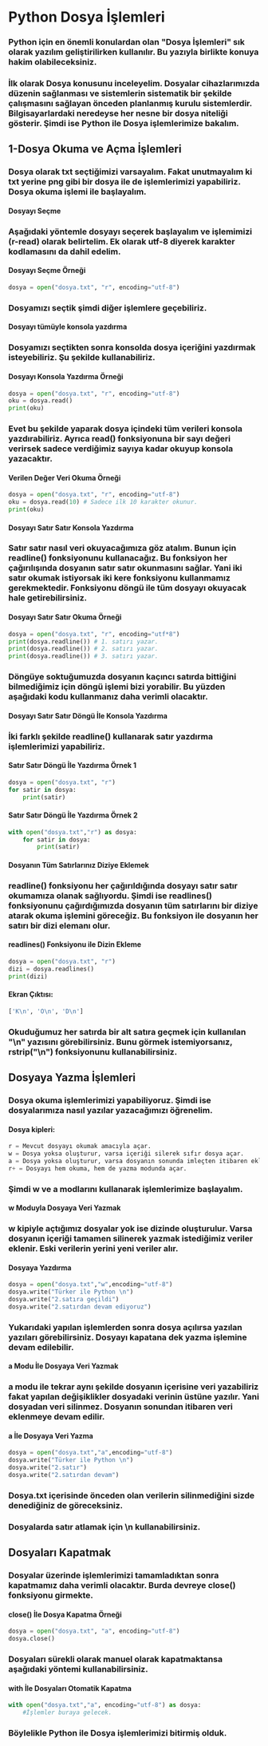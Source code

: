 # Python Dosya İşlemleri

### Python için en önemli konulardan olan **"Dosya İşlemleri"** sık olarak yazılım geliştirilirken kullanılır. Bu yazıyla birlikte konuya hakim olabileceksiniz.

### İlk olarak **Dosya** konusunu inceleyelim. **Dosyalar** cihazlarımızda düzenin sağlanması ve sistemlerin sistematik bir şekilde çalışmasını sağlayan önceden planlanmış kurulu sistemlerdir. Bilgisayarlardaki neredeyse her nesne bir dosya niteliği gösterir. Şimdi ise Python ile **Dosya** işlemlerimize bakalım.

## 1-Dosya Okuma ve Açma İşlemleri

### Dosya olarak **txt** seçtiğimizi varsayalım. Fakat unutmayalım ki **txt** yerine **png** gibi bir dosya ile de işlemlerimizi yapabiliriz. Dosya okuma işlemi ile başlayalım.

#### Dosyayı Seçme

### Aşağıdaki yöntemle dosyayı seçerek başlayalım ve işlemimizi (r-read) olarak belirtelim. Ek olarak **utf-8** diyerek karakter kodlamasını da dahil edelim.

#### Dosyayı Seçme Örneği

```python
dosya = open("dosya.txt", "r", encoding="utf-8")
```



### Dosyamızı seçtik şimdi diğer işlemlere geçebiliriz.

#### Dosyayı tümüyle konsola yazdırma 

### Dosyamızı seçtikten sonra konsolda dosya içeriğini yazdırmak isteyebiliriz. Şu şekilde kullanabiliriz.

#### Dosyayı Konsola Yazdırma Örneği

```python
dosya = open("dosya.txt", "r", encoding="utf-8")
oku = dosya.read()
print(oku)
```

### Evet bu şekilde yaparak dosya içindeki tüm verileri konsola yazdırabiliriz. Ayrıca **read()** fonksiyonuna bir sayı değeri verirsek sadece verdiğimiz sayıya kadar okuyup konsola yazacaktır.

#### Verilen Değer Veri Okuma Örneği

```python
dosya = open("dosya.txt", "r", encoding="utf-8")
oku = dosya.read(10) # Sadece ilk 10 karakter okunur.
print(oku)
```

#### Dosyayı Satır Satır Konsola Yazdırma

### Satır satır nasıl veri okuyacağımıza göz atalım. Bunun için **readline()** fonksiyonunu kullanacağız. Bu fonksiyon her çağırılışında dosyanın satır satır okunmasını sağlar. Yani iki satır okumak istiyorsak iki kere fonksiyonu kullanmamız gerekmektedir. Fonksiyonu döngü ile tüm dosyayı okuyacak hale getirebilirsiniz. 

#### Dosyayı Satır Satır Okuma Örneği

```python
dosya = open("dosya.txt", "r", encoding="utf*8")
print(dosya.readline()) # 1. satırı yazar.
print(dosya.readline()) # 2. satırı yazar.
print(dosya.readline()) # 3. satırı yazar.
```

### Döngüye soktuğumuzda dosyanın kaçıncı satırda bittiğini bilmediğimiz için döngü işlemi bizi yorabilir. Bu yüzden aşağıdaki kodu kullanmanız daha verimli olacaktır.

#### Dosyayı Satır Satır Döngü İle Konsola Yazdırma 

### İki farklı şekilde **readline()** kullanarak satır yazdırma işlemlerimizi yapabiliriz.

#### Satır Satır Döngü İle Yazdırma Örnek 1

```python
dosya = open("dosya.txt", "r")
for satir in dosya:
	print(satir)
```

#### Satır Satır Döngü İle Yazdırma Örnek 2

```python
with open("dosya.txt","r") as dosya:
	for satir in dosya:
		print(satir)
```

#### Dosyanın Tüm Satırlarınız Diziye Eklemek

### **readline()** fonksiyonu her çağırıldığında dosyayı satır satır okumamıza olanak sağlıyordu. Şimdi ise **readlines()** fonksiyonunu çağırdığımızda dosyanın tüm satırlarını bir diziye atarak okuma işlemini göreceğiz. Bu fonksiyon ile dosyanın her satırı bir dizi elemanı olur.

#### **readlines()** Fonksiyonu ile Dizin Ekleme

```python
dosya = open("dosya.txt", "r")
dizi = dosya.readlines()
print(dizi)
```

#### Ekran Çıktısı:

```python
['K\n', 'O\n', 'D\n']
```

### Okuduğumuz her satırda bir alt satıra geçmek için kullanılan "\n" yazısını görebilirsiniz. Bunu görmek istemiyorsanız, **rstrip("\n")** fonksiyonunu kullanabilirsiniz.

## Dosyaya Yazma İşlemleri

### Dosya okuma işlemlerimizi yapabiliyoruz. Şimdi ise dosyalarımıza nasıl yazılar yazacağımızı öğrenelim.

#### Dosya kipleri:

```python
r = Mevcut dosyayı okumak amacıyla açar.
w = Dosya yoksa oluşturur, varsa içeriği silerek sıfır dosya açar.
a = Dosya yoksa oluşturur, varsa dosyanın sonunda imleçten itibaren ekleme yapar.
r+ = Dosyayı hem okuma, hem de yazma modunda açar.
```

### Şimdi **w** ve **a** modlarını kullanarak işlemlerimize başlayalım.

#### **w** Moduyla Dosyaya Veri Yazmak

### **w** kipiyle açtığımız dosyalar yok ise dizinde oluşturulur. Varsa dosyanın içeriği tamamen silinerek yazmak istediğimiz veriler eklenir. Eski verilerin yerini yeni veriler alır.

#### Dosyaya Yazdırma

```python
dosya = open("dosya.txt","w",encoding="utf-8")
dosya.write("Türker ile Python \n")
dosya.write("2.satıra geçildi")
dosya.write("2.satırdan devam ediyoruz")
```


### Yukarıdaki yapılan işlemlerden sonra dosya açılırsa yazılan yazıları görebilirsiniz. Dosyayı kapatana dek yazma işlemine devam edilebilir.

#### **a** Modu İle Dosyaya Veri Yazmak

### **a** modu ile tekrar aynı şekilde dosyanın içerisine veri yazabiliriz fakat yapılan değişiklikler dosyadaki verinin üstüne yazılır. Yani dosyadan veri silinmez. Dosyanın sonundan itibaren veri eklenmeye devam edilir.

#### **a** İle Dosyaya Veri Yazma

```python
dosya = open("dosya.txt","a",encoding="utf-8")
dosya.write("Türker ile Python \n")
dosya.write("2.satır")
dosya.write("2.satırdan devam")
```

### **Dosya.txt** içerisinde önceden olan verilerin silinmediğini sizde denediğiniz de göreceksiniz.

### Dosyalarda satır atlamak için **\\n** kullanabilirsiniz.

## Dosyaları Kapatmak 

### Dosyalar üzerinde işlemlerimizi tamamladıktan sonra kapatmamız daha verimli olacaktır. Burda devreye **close()** fonksiyonu girmekte.

#### **close()** İle Dosya Kapatma Örneği

```python
dosya = open("dosya.txt", "a", encoding="utf-8")
dosya.close()
```

### Dosyaları sürekli olarak manuel olarak kapatmaktansa aşağıdaki yöntemi kullanabilirsiniz.

#### **with** İle Dosyaları Otomatik Kapatma

```python
with open("dosya.txt","a", encoding="utf-8") as dosya:
	#İşlemler buraya gelecek.
```

### Böylelikle Python ile Dosya işlemlerimizi bitirmiş olduk.



 
